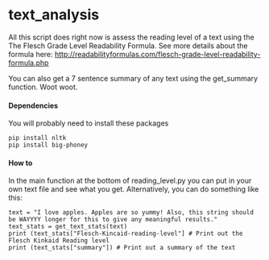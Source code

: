 # text_analysis
All this script does right now is assess the reading level of a text using the The Flesch Grade Level Readability Formula. See more details about the formula here:
http://readabilityformulas.com/flesch-grade-level-readability-formula.php

You can also get a 7 sentence summary of any text using the get_summary function. Woot woot.

#### Dependencies
You will probably need to install these packages
```
pip install nltk
pip install big-phoney
```

#### How to

In the main function at the bottom of reading_level.py you can put in your own text file and see what you get. Alternatively, you can do something like this:

```
text = "I love apples. Apples are so yummy! Also, this string should be WAYYYY longer for this to give any meaningful results."
text_stats = get_text_stats(text)
print (text_stats["Flesch-Kincaid-reading-level"] # Print out the Flesch Kinkaid Reading level
print (text_stats["summary"]) # Print out a summary of the text
```
